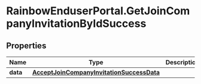 # RainbowEnduserPortal.GetJoinCompanyInvitationByIdSuccess

## Properties

Name | Type | Description | Notes
------------ | ------------- | ------------- | -------------
**data** | [**AcceptJoinCompanyInvitationSuccessData**](AcceptJoinCompanyInvitationSuccessData.md) |  | 


